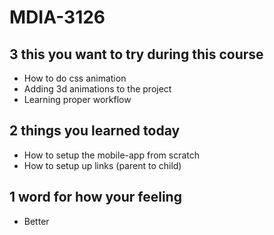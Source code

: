 # MDIA-3126

## 3 this you want to try during this course
- How to do css animation
- Adding 3d animations to the project
- Learning proper workflow


## 2 things you learned today 
- How to setup the mobile-app from scratch
- How to setup up links (parent to child)


## 1 word for how your feeling
- Better



